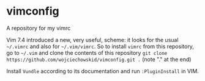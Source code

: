# vimconfig
A repository for my vimrc

Vim 7.4 introduced a new, very useful, scheme: it looks for the usual `~/.vimrc` and also for `~/.vim/vimrc`.
So to install `vimrc` from this repository, go to `~/.vim` and clone the contents of this repository `git clone https://github.com/wojciechowskid/vimconfig.git .` (note "." at the end)

Install `Vundle` according to its documentation and run `:PluginInstall` in VIM.
